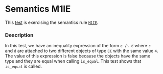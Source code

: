 # Semantics M1IE

This [test](.) is exercising the semantics rule [`M1IE`](../Readme.md).

### Description

In this test, we have an inequality expression of the form `c /~ d` where `c` and `d` are attached to two different objects of type `CC` with the same value `4`. The value of this expression is false because the objects have the same type and they are equal when calling `is_equal`. This test shows that `is_equal` is called.
